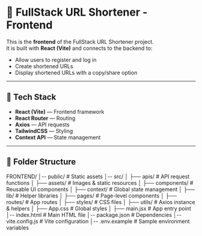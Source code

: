 # 🎨 FullStack URL Shortener - Frontend

This is the **frontend** of the FullStack URL Shortener project.  
It is built with **React (Vite)** and connects to the backend to:
- Allow users to register and log in
- Create shortened URLs
- Display shortened URLs with a copy/share option

---

## 🚀 Tech Stack
- **React (Vite)** — Frontend framework
- **React Router** — Routing
- **Axios** — API requests
- **TailwindCSS** — Styling
- **Context API** — State management

---

## 📂 Folder Structure
FRONTEND/
│-- public/ # Static assets
│-- src/
│ ├── apis/ # API request functions
│ ├── assets/ # Images & static resources
│ ├── components/ # Reusable UI components
│ ├── context/ # Global state management
│ ├── lib/ # Helper libraries
│ ├── pages/ # Page-level components
│ ├── routes/ # App routes
│ ├── styles/ # CSS files
│ ├── utils/ # Axios instance & helpers
│ ├── App.css # Global styles
│ ├── main.jsx # App entry point
│-- index.html # Main HTML file
│-- package.json # Dependencies
│-- vite.config.js # Vite configuration
│-- .env.example # Sample environment variables
